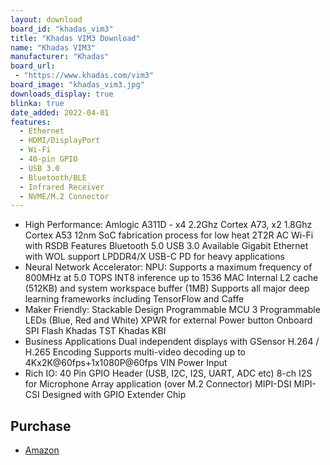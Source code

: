 ```yaml
---
layout: download
board_id: "khadas_vim3"
title: "Khadas VIM3 Download"
name: "Khadas VIM3"
manufacturer: "Khadas"
board_url:
 - "https://www.khadas.com/vim3"
board_image: "khadas_vim3.jpg"
downloads_display: true
blinka: true
date_added: 2022-04-01
features:
  - Ethernet
  - HDMI/DisplayPort
  - Wi-Fi
  - 40-pin GPIO
  - USB 3.0
  - Bluetooth/BLE
  - Infrared Receiver
  - NVME/M.2 Connector
---
```


- High Performance: Amlogic A311D - x4 2.2Ghz Cortex A73, x2 1.8Ghz Cortex A53 12nm SoC fabrication process for low heat 2T2R AC Wi-Fi with RSDB Features Bluetooth 5.0 USB 3.0 Available Gigabit Ethernet with WOL support LPDDR4/X USB-C PD for heavy applications
- Neural Network Accelerator: NPU: Supports a maximum frequency of 800MHz at 5.0 TOPS INT8 inference up to 1536 MAC Internal L2 cache (512KB) and system workspace buffer (1MB) Supports all major deep learning frameworks including TensorFlow and Caffe
- Maker Friendly: Stackable Design Programmable MCU 3 Programmable LEDs (Blue, Red and White) XPWR for external Power button Onboard SPI Flash Khadas TST Khadas KBI
- Business Applications Dual independent displays with GSensor H.264 / H.265 Encoding Supports multi-video decoding up to 4Kx2K@60fps+1x1080P@60fps VIN Power Input
- Rich IO: 40 Pin GPIO Header (USB, I2C, I2S, UART, ADC etc) 8-ch I2S for Microphone Array application (over M.2 Connector) MIPI-DSI MIPI-CSI Designed with GPIO Extender Chip

## Purchase
* [Amazon](https://amzn.to/3NAK98d)
